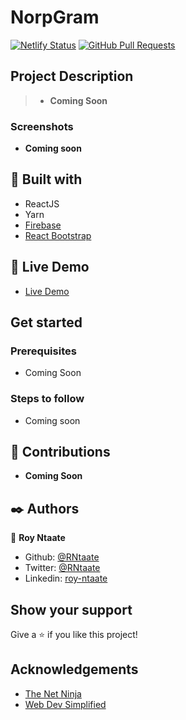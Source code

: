 # NorpGram

[![Netlify Status](https://api.netlify.com/api/v1/badges/fa27b8d5-8f20-4b4c-811e-f30a0e7ba5b7/deploy-status)](https://app.netlify.com/sites/norp-gram/deploys)
[![GitHub Pull Requests](https://img.shields.io/badge/GitHub-Pull%20Requests-blue)]()

## Project Description

> - __Coming Soon__

### Screenshots

- **Coming soon**

##  🔧 Built with

- ReactJS
- Yarn
- [Firebase](https://firebase.google.com/)
- [React Bootstrap](https://react-bootstrap.github.io/)

## 🔴 Live Demo

- [Live Demo](https://norp-gram.netlify.app/)

## Get started
### Prerequisites
- Coming Soon

### Steps to follow
- Coming soon

## 🤝 Contributions
- __Coming Soon__

## ✒️  Authors

👤 **Roy Ntaate**

- Github: [@RNtaate](https://github.com/RNtaate)
- Twitter: [@RNtaate](https://twitter.com/RNtaate)
- Linkedin: [roy-ntaate](https://linkedin.com/in/roy-ntaate)

## Show your support

Give a ⭐️ if you like this project!

## Acknowledgements

- [The Net Ninja](https://www.youtube.com/channel/UCW5YeuERMmlnqo4oq8vwUpg)
- [Web Dev Simplified](https://www.youtube.com/channel/UCFbNIlppjAuEX4znoulh0Cw)